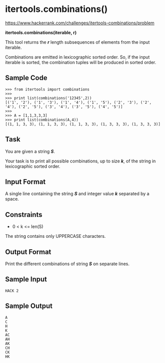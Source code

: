 # itertools.combinations()

https://www.hackerrank.com/challenges/itertools-combinations/problem

**itertools.combinations(iterable, r)**

This tool returns the ***r*** length subsequences of elements from the input iterable.

Combinations are emitted in lexicographic sorted order. So, if the input iterable is sorted, the combination tuples will be produced in sorted order.

## Sample Code

    >>> from itertools import combinations
    >>>
    >>> print list(combinations('12345',2))
    [('1', '2'), ('1', '3'), ('1', '4'), ('1', '5'), ('2', '3'), ('2', '4'), ('2', '5'), ('3', '4'), ('3', '5'), ('4', '5')]
    >>>
    >>> A = [1,1,3,3,3]
    >>> print list(combinations(A,4))
    [(1, 1, 3, 3), (1, 1, 3, 3), (1, 1, 3, 3), (1, 3, 3, 3), (1, 3, 3, 3)]

## Task

You are given a string ***S***.

Your task is to print all possible combinations, up to size ***k***, of the string in lexicographic sorted order.

## Input Format

A single line containing the string ***S*** and integer value ***k*** separated by a space.

## Constraints

- 0 < k <= len(S)

The string contains only UPPERCASE characters.

## Output Format

Print the different combinations of string ***S*** on separate lines.

## Sample Input

    HACK 2

## Sample Output

    A
    C
    H
    K
    AC
    AH
    AK
    CH
    CK
    HK
